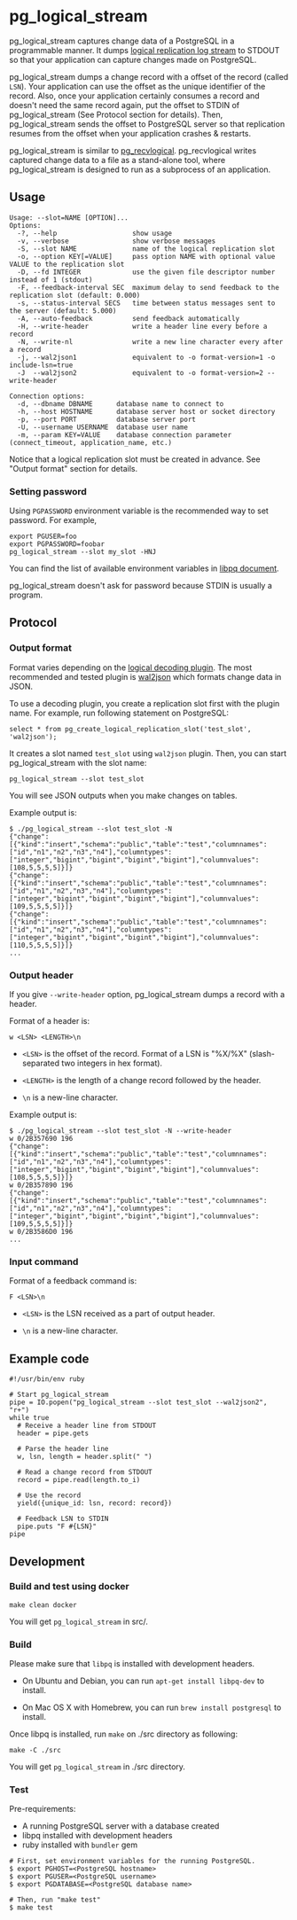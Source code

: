 # pg_logical_stream

pg_logical_stream captures change data of a PostgreSQL in a programmable manner. It dumps
[logical replication log stream](https://www.postgresql.org/docs/11/logical-replication.html) to STDOUT so that your application can capture changes made on PostgreSQL.

pg_logical_stream dumps a change record with a offset of the record (called `LSN`). Your application
can use the offset as the unique identifier of the record. Also, once your application certainly consumes
a record and doesn't need the same record again, put the offset to STDIN of pg_logical_stream (See Protocol
section for details). Then, pg_logical_stream sends the offset to PostgreSQL server so that replication
resumes from the offset when your application crashes & restarts.

pg_logical_stream is similar to [pg_recvlogical](https://www.postgresql.org/docs/11/app-pgrecvlogical.html). pg_recvlogical writes captured
change data to a file as a stand-alone tool, where pg_logical_stream is designed to run as a subprocess of an application.

## Usage

```
Usage: --slot=NAME [OPTION]...
Options:
  -?, --help                   show usage
  -v, --verbose                show verbose messages
  -S, --slot NAME              name of the logical replication slot
  -o, --option KEY[=VALUE]     pass option NAME with optional value VALUE to the replication slot
  -D, --fd INTEGER             use the given file descriptor number instead of 1 (stdout)
  -F, --feedback-interval SEC  maximum delay to send feedback to the replication slot (default: 0.000)
  -s, --status-interval SECS   time between status messages sent to the server (default: 5.000)
  -A, --auto-feedback          send feedback automatically
  -H, --write-header           write a header line every before a record
  -N, --write-nl               write a new line character every after a record
  -j, --wal2json1              equivalent to -o format-version=1 -o include-lsn=true
  -J  --wal2json2              equivalent to -o format-version=2 --write-header

Connection options:
  -d, --dbname DBNAME      database name to connect to
  -h, --host HOSTNAME      database server host or socket directory
  -p, --port PORT          database server port
  -U, --username USERNAME  database user name
  -m, --param KEY=VALUE    database connection parameter (connect_timeout, application_name, etc.)
```

Notice that a logical replication slot must be created in advance. See "Output format" section for details.

### Setting password

Using `PGPASSWORD` environment variable is the recommended way to set password. For example,

```
export PGUSER=foo
export PGPASSWORD=foobar
pg_logical_stream --slot my_slot -HNJ
```

You can find the list of available environment variables in [libpq document](https://www.postgresql.org/docs/11/libpq-envars.html).

pg_logical_stream doesn't ask for password because STDIN is usually a program.

## Protocol

### Output format

Format varies depending on the [logical decoding plugin](https://www.postgresql.org/docs/11/logicaldecoding-explanation.html).
The most recommended and tested plugin is [wal2json](https://github.com/eulerto/wal2json) which formats change data in JSON.

To use a decoding plugin, you create a replication slot first with the plugin name.
For example, run following statement on PostgreSQL:

```
select * from pg_create_logical_replication_slot('test_slot', 'wal2json');
```

It creates a slot named `test_slot` using `wal2json` plugin.
Then, you can start pg_logical_stream with the slot name:

```
pg_logical_stream --slot test_slot
```

You will see JSON outputs when you make changes on tables.

Example output is:

```
$ ./pg_logical_stream --slot test_slot -N
{"change":[{"kind":"insert","schema":"public","table":"test","columnnames":["id","n1","n2","n3","n4"],"columntypes":["integer","bigint","bigint","bigint","bigint"],"columnvalues":[108,5,5,5,5]}]}
{"change":[{"kind":"insert","schema":"public","table":"test","columnnames":["id","n1","n2","n3","n4"],"columntypes":["integer","bigint","bigint","bigint","bigint"],"columnvalues":[109,5,5,5,5]}]}
{"change":[{"kind":"insert","schema":"public","table":"test","columnnames":["id","n1","n2","n3","n4"],"columntypes":["integer","bigint","bigint","bigint","bigint"],"columnvalues":[110,5,5,5,5]}]}
...
```

### Output header

If you give `--write-header` option, pg_logical_stream dumps a record with a header.

Format of a header is:

```
w <LSN> <LENGTH>\n
```

* `<LSN>` is the offset of the record. Format of a LSN is "%X/%X" (slash-separated two integers in hex format).

* `<LENGTH>` is the length of a change record followed by the header.

* `\n` is a new-line character.

Example output is:

```
$ ./pg_logical_stream --slot test_slot -N --write-header
w 0/2B357690 196
{"change":[{"kind":"insert","schema":"public","table":"test","columnnames":["id","n1","n2","n3","n4"],"columntypes":["integer","bigint","bigint","bigint","bigint"],"columnvalues":[108,5,5,5,5]}]}
w 0/2B357890 196
{"change":[{"kind":"insert","schema":"public","table":"test","columnnames":["id","n1","n2","n3","n4"],"columntypes":["integer","bigint","bigint","bigint","bigint"],"columnvalues":[109,5,5,5,5]}]}
w 0/2B3586D0 196
...
```

### Input command

Format of a feedback command is:

```
F <LSN>\n
```

* `<LSN>` is the LSN received as a part of output header.

* `\n` is a new-line character.

## Example code

```
#!/usr/bin/env ruby

# Start pg_logical_stream
pipe = IO.popen("pg_logical_stream --slot test_slot --wal2json2", "r+")
while true
  # Receive a header line from STDOUT
  header = pipe.gets

  # Parse the header line
  w, lsn, length = header.split(" ")

  # Read a change record from STDOUT
  record = pipe.read(length.to_i)

  # Use the record
  yield({unique_id: lsn, record: record})

  # Feedback LSN to STDIN
  pipe.puts "F #{LSN}"
pipe
```


## Development

### Build and test using docker

```
make clean docker
```

You will get `pg_logical_stream` in src/.

### Build

Please make sure that `libpq` is installed with development headers.

* On Ubuntu and Debian, you can run `apt-get install libpq-dev` to install.

* On Mac OS X with Homebrew, you can run `brew install postgresql` to install.

Once libpq is installed, run `make` on ./src directory as following:

```
make -C ./src
```

You will get `pg_logical_stream` in ./src directory.

### Test

Pre-requirements:

* A running PostgreSQL server with a database created
* libpq installed with development headers
* ruby installed with `bundler` gem

```
# First, set environment variables for the running PostgreSQL.
$ export PGHOST=<PostgreSQL hostname>
$ export PGUSER=<PostgreSQL username>
$ export PGDATABASE=<PostgreSQL database name>

# Then, run "make test"
$ make test
```

